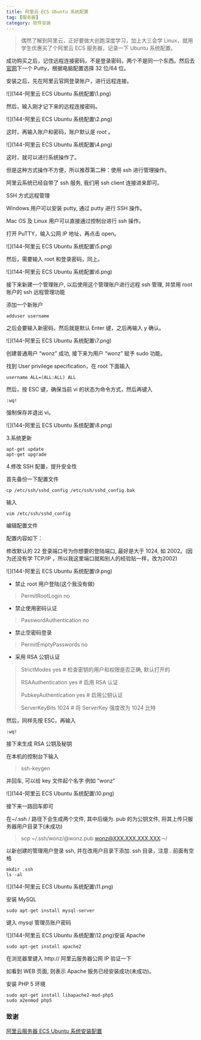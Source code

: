 ```yaml
---
title: 阿里云 ECS Ubuntu 系统配置
tag: [服务器]
category: 软件安装
---
```

>偶然了解到阿里云，正好要做大创跑深度学习，加上大三会学 Linux，就用学生优惠买了个阿里云 ECS 服务器，记录一下 Ubuntu 系统配置。

<!--more-->

成功购买之后，记住远程连接密码，不是登录密码，两个不是同一个东西。然后去[官网](https://www.chiark.greenend.org.uk/~sgtatham/putty/latest.html)下一个 Putty，根据电脑配置选择 32 位/64 位。

安装之后，先在阿里云官网登录账户，进行远程连接。

![](144-阿里云 ECS Ubuntu 系统配置\1.png)

然后，输入刚才记下来的远程连接密码。

![](144-阿里云 ECS Ubuntu 系统配置\2.png)

这时，再输入账户和密码，账户默认是 root 。

![](144-阿里云 ECS Ubuntu 系统配置\4.png)

这时，就可以进行系统操作了。

但是这种方式操作不方便，所以推荐第二种：使用 ssh 进行管理操作。

阿里云系统已经自带了 ssh 服务, 我们用 ssh client 连接进来即可。

SSH 方式远程管理

Windows 用户可以安装 putty, 通过 putty 进行 SSH 操作。

Mac OS 及 Linux 用户可以直接通过控制台进行 ssh 操作。

打开 PuTTY，输入公网 IP 地址，再点击 open。

![](144-阿里云 ECS Ubuntu 系统配置\5.png)

然后，需要输入 root 和登录密码，同上。

![](144-阿里云 ECS Ubuntu 系统配置\6.png)

接下来新建一个管理账户, 以后使用这个管理账户进行远程 ssh 管理, 并禁用 root 账户的 ssh 远程管理功能

添加一个新账户

```linux
adduser username 
```

之后会要输入新密码，然后就是默认 Enter 键，之后再输入 y 确认。

![](144-阿里云 ECS Ubuntu 系统配置\7.png)

创建普通用户 “wonz” 成功, 接下来为用户 “wonz” 赋予 sudo 功能。

找到 User privilege specification，在 root 下面输入

```linux
username ALL=(ALL:ALL) ALL
```

然后，按 ESC 键，确保当前 vi 的状态为命令方式，然后再键入 

```linux
:wq!
```

强制保存并退出 vi。 

![](144-阿里云 ECS Ubuntu 系统配置\8.png)

3.系统更新

```linux
apt-get update
apt-get upgrade
```

4.修改 SSH 配置，提升安全性

首先备份一下配置文件

```linux
cp /etc/ssh/sshd_config /etc/ssh/sshd_config.bak
```

输入

```linux
vim /etc/ssh/sshd_config
```

编辑配置文件

配置内容如下：

修改默认的 22 登录端口号为你想要的登陆端口, 最好是大于 1024, 如 2002。(因为还没有学 TCP/IP ，所以我这里端口就和别人的经验贴一样，改为2002)

![](144-阿里云 ECS Ubuntu 系统配置\9.png)

* 禁止 root 用户登陆(这个我没有做)

> PermitRootLogin no

* 禁止使用密码认证

> PasswordAuthentication no

* 禁止空密码登录

> PermitEmptyPasswords no

- 采用 RSA 公钥认证

> StrictModes yes # 检查密钥的用户和权限是否正确, 默认打开的
>
> RSAAuthentication yes # 启用 RSA 认证
>
> PubkeyAuthentication yes # 启用公钥认证
>
> ServerKeyBits 1024 # 将 ServerKey 强度改为 1024 比特

然后，同样先按 ESC，再输入

```linux
:wq!
```

接下来生成 RSA 公钥及秘钥

在本机的控制台下输入

> ssh-keygen

并回车, 可以给 key 文件起个名字 例如 “wonz”

![](144-阿里云 ECS Ubuntu 系统配置\10.png)

接下来一路回车即可

在~/.ssh / 路径下会生成两个文件, 其中后缀为. pub 的为公钥文件, 将其上传只服务器用户目录下(未成功)

> scp ~/.ssh/wonz/@wonz.pub wonz@XXX.XXX.XXX.XXX:~/

以新创建的管理用户登录 ssh, 并在改用户目录下添加. ssh 目录，注意 . 前面有空格

```linux
mkdir .ssh
ls -al
```

![](144-阿里云 ECS Ubuntu 系统配置\11.png)

安装 MySQL

```linux
sudo apt-get install mysql-server
```

键入 mysql 管理员账户密码

![](144-阿里云 ECS Ubuntu 系统配置\12.png)安装 Apache 

```linux
sudo apt-get install apache2
```

在浏览器里键入 http:// 阿里云服务器公网 IP   验证一下

如看到 WEB 页面, 则表示 Apache 服务已经安装成功(未成功)。

安装 PHP 5 环境

```linux
sudo apt-get install libapache2-mod-php5
sudo a2enmod php5
```

### 致谢

[阿里云服务器 ECS Ubuntu 系统安装配置](https://www.aliyun.com/jiaocheng/190620.html)
